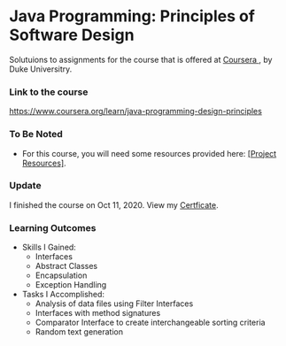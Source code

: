 # Java Programming: Principles of Software Design

Solutuions to assignments for the course that is offered at <a href="https://www.coursera.org/learn/java-programming-design-principles"> Coursera </a>, by Duke Universitry.


### Link to the course
https://www.coursera.org/learn/java-programming-design-principles


### To Be Noted
 * For this course, you will need some resources provided here: <a href="https://www.dukelearntoprogram.com//course4/files.php">[Project Resources]</a>.

### Update
I finished the course on Oct 11, 2020. View my <a href="https://www.coursera.org/account/accomplishments/certificate/WQST8ANB3QN3"> Certficate</a>.

### Learning Outcomes
  * Skills I Gained:
    * Interfaces
    * Abstract Classes
    * Encapsulation
    * Exception Handling
 * Tasks I Accomplished:
    * Analysis of data files using Filter Interfaces
    * Interfaces with method signatures
    * Comparator Interface to create interchangeable sorting criteria
    * Random text generation 
